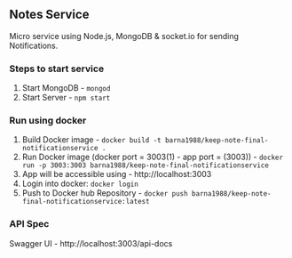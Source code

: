 ## Notes Service
Micro service using Node.js, MongoDB & socket.io for sending Notifications.

### Steps to start service
1. Start MongoDB - ```mongod```
2. Start Server  - ```npm start```

### Run using docker
1. Build Docker image - ```docker build -t barna1988/keep-note-final-notificationservice .```
2. Run Docker image (docker port = 3003(1) - app port = (3003)) - ```docker run -p 3003:3003 barna1988/keep-note-final-notificationservice```
3. App will be accessible using - http://localhost:3003
4. Login into docker: ```docker login```
5. Push to Docker hub Repository  - ```docker push barna1988/keep-note-final-notificationservice:latest```

### API Spec
Swagger UI - http://localhost:3003/api-docs